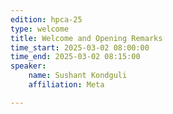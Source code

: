 ```yaml
---
edition: hpca-25
type: welcome
title: Welcome and Opening Remarks
time_start: 2025-03-02 08:00:00
time_end: 2025-03-02 08:15:00
speaker: 
    name: Sushant Kondguli
    affiliation: Meta

---
```

